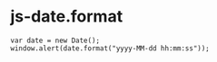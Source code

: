 # js-date.format

```
var date = new Date();        
window.alert(date.format("yyyy-MM-dd hh:mm:ss")); 
```
